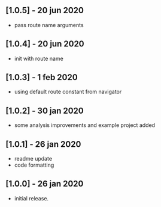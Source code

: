 ## [1.0.5] - 20 jun 2020
* pass route name arguments

## [1.0.4] - 20 jun 2020
* init with route name

## [1.0.3] - 1 feb 2020
* using default route constant from navigator

## [1.0.2] - 30 jan 2020
* some analysis improvements and example project added

## [1.0.1] - 26 jan 2020
* readme update
* code formatting

## [1.0.0] - 26 jan 2020

* initial release.
